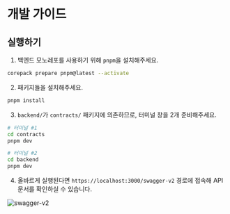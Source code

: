 # 개발 가이드

## 실행하기

1. 백엔드 모노레포를 사용하기 위해 `pnpm`을 설치해주세요.

```sh
corepack prepare pnpm@latest --activate
```

2. 패키지들을 설치해주세요.

```sh
pnpm install
```

3. `backend/`가 `contracts/` 패키지에 의존하므로, 터미널 창을 2개 준비해주세요.

```sh
# 터미널 #1
cd contracts
pnpm dev

# 터미널 #2
cd backend
pnpm dev
```

4. 올바르게 실행된다면 `https://localhost:3000/swagger-v2` 경로에 접속해 API 문서를 확인하실 수 있습니다.

![swagger-v2](https://github.com/jiphyeonjeon-42/backend/assets/54838975/21c160f9-150b-4321-a9fa-0c61842477b0)

